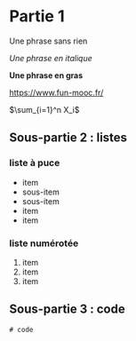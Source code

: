 # Partie 1 

Une phrase sans rien

*Une phrase en italique*

**Une phrase en gras**

<https://www.fun-mooc.fr/>

$\sum_{i=1}^n X_i$

## Sous-partie 2 : listes

### liste à puce

- item
 - sous-item
 - sous-item
- item
- item

### liste numérotée

1. item
2. item
3. item

## Sous-partie 3 : code

```
# code
```